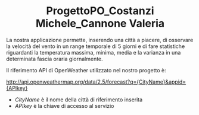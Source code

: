 <h1 align="center"> 
ProgettoPO_Costanzi Michele_Cannone Valeria </h1>

La nostra applicazione permette, inserendo una città a piacere, di osservare la velocità del vento in un range temporale di 5 giorni e di fare statistiche riguardanti la temperatura massima, minima, media e la varianza in una determinata fascia oraria giornalmente.

Il riferimento API di OpenWeather utilizzato nel nostro progetto è:

http://api.openweathermap.org/data/2.5/forecast?q={CityName}&appid={APIkey}

* *CityName* è il nome della città di riferimento inserita
* *APIkey* è la chiave di accesso al servizio

